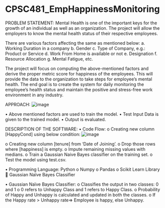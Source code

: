 # CPSC481_EmpHappinessMonitoring

PROBLEM STATEMENT:
Mental Health is one of the important keys for the growth of an individual as well as an organization. The project will allow the employers to know the mental health status of their respective employees. 

There are various factors affecting the same as mentioned below:
a.	Working Duration in a company
b.	Gender
c.	Type of Company, e.g.: Product or Service
d.	Work From Home is available or not
e.	Designation
f.	Resource Allocation
g.	Mental Fatigue, etc.

The project will focus on computing the above-mentioned factors and derive the proper metric score for happiness of the employees. This will provide the data to the organization to take steps for employee’s mental health.
The end goal is to create the system for daily monitoring the employee’s health status and maintain the positive and stress-free work environment in any industry.

APPROACH:
![image](https://user-images.githubusercontent.com/71597613/145694626-1f15fd5d-dbaf-4c97-af91-064ea3f49445.png) 

•	Above mentioned factors are used to train the model.
•	Test Input Data is given to the trained model.
•	Output is evaluated.


DESCRIPTION OF THE SOFTWARE:
•	Code Flow:
o	Creating new column [HappyCond] using below condition: 
![image](https://user-images.githubusercontent.com/71597613/145694638-01192aa4-2207-4dcc-a94e-dfe7dde816e9.png)

o	Creating new column [tenure] from ‘Date of Joining’. 
o	Drop those rows where [happiness] is empty.
o	Impute remaining missing values with medians. 
o	Train a Gaussian Naive Bayes classifier on the training set.
o	Test the model using test.csv.

•	Programming Language: Python 
o	Numpy
o	Pandas
o	Scikit Learn Library
	Gaussian Naïve Bayes Classifier

•	Gaussian Naïve Bayes Classifier:
o	Classifies the output in two classes: 0 and 1
o	0 refers to Unhappy Class and 1 refers to Happy Class.
o	Probability of Happy and Unhappy is calculated and updated in both the classes.
o	If the Happy rate > Unhappy rate=> Employee is happy, else Unhappy.
